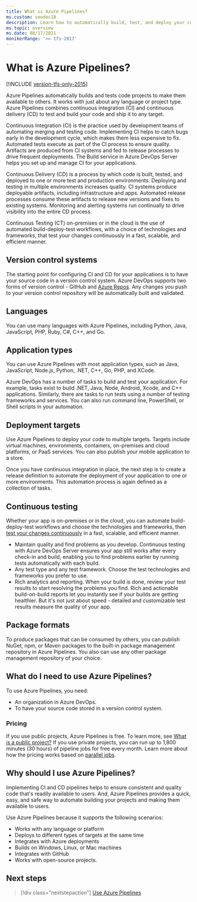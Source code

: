 ```yaml
---
title: What is Azure Pipelines?
ms.custom: seodec18
description: Learn how to automatically build, test, and deploy your code with Azure Pipelines
ms.topic: overview
ms.date: 08/17/2021
monikerRange: '>= tfs-2017'
---
```


# What is Azure Pipelines?

[!INCLUDE [version-tfs-only-2015](../includes/version-tfs-only-2015.md)]

Azure Pipelines automatically builds and tests code projects to make them available to others. 
It works with just about any language or project type. Azure Pipelines combines continuous integration (CI) and continuous delivery (CD) to test and build your code and ship it to any target. 

Continuous Integration (CI) is the practice used by development teams of automating merging and testing code.  Implementing CI helps to catch bugs early in the development cycle, which makes them less expensive to fix.  Automated tests execute as part of the CI process to ensure quality.  Artifacts are produced from CI systems and fed to release processes to drive frequent deployments. The Build service in Azure DevOps Server helps you set up and manage CI for your applications.

Continuous Delivery (CD) is a process by which code is built, tested, and deployed to one or more test and production environments.  Deploying and testing in multiple environments increases quality.  CI systems produce deployable artifacts, including infrastructure and apps.  Automated release processes consume these artifacts to release new versions and fixes to existing systems.  Monitoring and alerting systems run continually to drive visibility into the entire CD process. 

Continuous Testing (CT) on-premises or in the cloud is the use of automated build-deploy-test workflows, with a choice of technologies and frameworks, that test your changes continuously in a fast, scalable, and efficient manner.

## Version control systems

The starting point for configuring CI and CD for your applications is to have your source code in a version control system. Azure DevOps supports two forms of version control - GitHub and [Azure Repos](../../repos/get-started/what-is-repos.md). Any changes you push to your version control repository will be automatically built and validated. 

## Languages
You can use many languages with Azure Pipelines, including Python, Java, JavaScript, PHP, Ruby, C#, C++, and Go.


## Application types

You can use Azure Pipelines with most application types, such as Java, JavaScript, Node.js, Python, .NET, C++, Go, PHP, and XCode.

Azure DevOps has a number of tasks to build and test your application. For example, tasks exist to build .NET, Java, Node, Android, Xcode, and C++ applications. Similarly, there are tasks to run tests using a number of testing frameworks and services. You can also run command line, PowerShell, or Shell scripts in your automation.

## Deployment targets

Use Azure Pipelines to deploy your code to multiple targets. Targets include virtual machines, environments, containers, on-premises and cloud platforms, or PaaS services. You can also publish your mobile application to a store.

Once you have continuous integration in place, the next step is to create a release definition to automate the deployment of your application to one or more environments. This automation process is again defined as a collection of tasks. 

## Continuous testing

Whether your app is on-premises or in the cloud, you can automate build-deploy-test workflows and choose the technologies and frameworks, then [test your changes continuously](../ecosystems/dotnet-core.md#run-your-tests) in a fast, scalable, and efficient manner. 

* Maintain quality and find problems as you develop. Continuous testing with Azure DevOps Server ensures your app still works after every check-in and build, enabling you to find problems earlier by running tests automatically with each build.
* Any test type and any test framework. Choose the test technologies and frameworks you prefer to use.
* Rich analytics and reporting. When your build is done, review your test results to start resolving the problems you find. Rich and actionable build-on-build reports 
let you instantly see if your builds are getting healthier. But it's not just about speed - detailed and customizable test results measure the quality of your app.

## Package formats

To produce packages that can be consumed by others, you can publish NuGet, npm, or Maven packages to the built-in package management repository in Azure Pipelines. You also can use any other package management repository of your choice.

## What do I need to use Azure Pipelines?

To use Azure Pipelines, you need:

* An organization in Azure DevOps.
* To have your source code stored in a version control system.

### Pricing

If you use public projects, Azure Pipelines is free. To learn more, see [What is a public project?](../../organizations/public/about-public-projects.md)
If you use private projects, you can run up to 1,800 minutes (30 hours) of pipeline jobs for free every month.
Learn more about how the pricing works based on [parallel jobs](../licensing/concurrent-jobs.md).

## Why should I use Azure Pipelines?

Implementing CI and CD pipelines helps to ensure consistent and quality code that's readily available to users. 
And, Azure Pipelines provides a quick, easy, and safe way to automate building your projects and making them available to users.

Use Azure Pipelines because it supports the following scenarios:  

* Works with any language or platform 
* Deploys to different types of targets at the same time 
* Integrates with Azure deployments 
* Builds on Windows, Linux, or Mac machines 
* Integrates with GitHub 
* Works with open-source projects.

## Next steps

> [!div class="nextstepaction"]
> [Use Azure Pipelines](pipelines-get-started.md)
 
